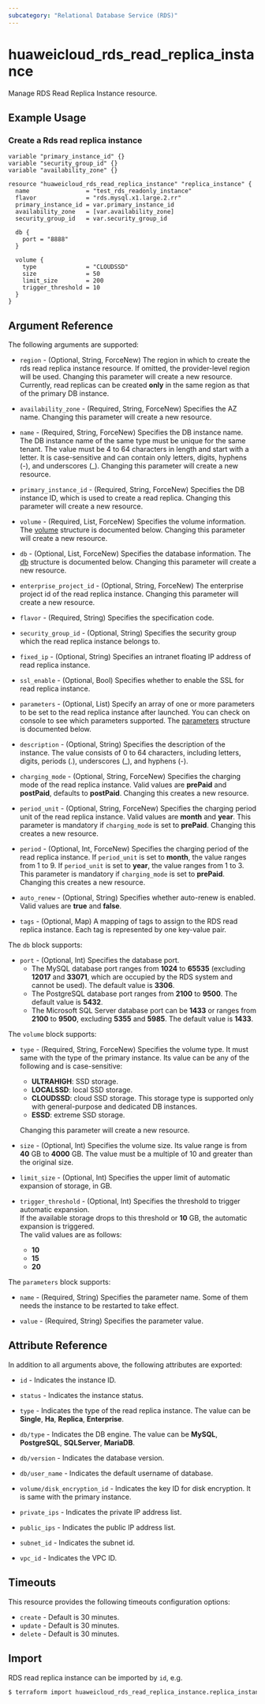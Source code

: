 ```yaml
---
subcategory: "Relational Database Service (RDS)"
---
```


# huaweicloud_rds_read_replica_instance

Manage RDS Read Replica Instance resource.

## Example Usage

### Create a Rds read replica instance

```hcl
variable "primary_instance_id" {}
variable "security_group_id" {}
variable "availability_zone" {}

resource "huaweicloud_rds_read_replica_instance" "replica_instance" {
  name                = "test_rds_readonly_instance"
  flavor              = "rds.mysql.x1.large.2.rr"
  primary_instance_id = var.primary_instance_id
  availability_zone   = [var.availability_zone]
  security_group_id   = var.security_group_id

  db {
    port = "8888"
  }
  
  volume {
    type              = "CLOUDSSD"
    size              = 50
    limit_size        = 200
    trigger_threshold = 10
  }
}
```

## Argument Reference

The following arguments are supported:

* `region` - (Optional, String, ForceNew) The region in which to create the rds read replica instance resource. If
  omitted, the provider-level region will be used.
  Changing this parameter will create a new resource.
  Currently, read replicas can be created **only** in the same region as that of the primary DB instance.

* `availability_zone` - (Required, String, ForceNew) Specifies the AZ name. Changing this parameter will create a new
  resource.

* `name` - (Required, String, ForceNew) Specifies the DB instance name. The DB instance name of the same type must be
  unique for the same tenant. The value must be 4 to 64 characters in length and start with a letter. It is
  case-sensitive and can contain only letters, digits, hyphens (-), and underscores (_). Changing this parameter will
  create a new resource.

* `primary_instance_id` - (Required, String, ForceNew) Specifies the DB instance ID, which is used to create a read
  replica. Changing this parameter will create a new resource.

* `volume` - (Required, List, ForceNew) Specifies the volume information. The [volume](#Rds_volume) structure is
  documented below. Changing this parameter will create a new resource.

* `db` - (Optional, List, ForceNew) Specifies the database information. The [db](#Rds_db) structure is documented below.
  Changing this parameter will create a new resource.

* `enterprise_project_id` - (Optional, String, ForceNew) The enterprise project id of the read replica instance.
  Changing this parameter will create a new resource.

* `flavor` - (Required, String) Specifies the specification code.

* `security_group_id` - (Optional, String) Specifies the security group which the read replica instance belongs to.

* `fixed_ip` - (Optional, String) Specifies an intranet floating IP address of read replica instance.

* `ssl_enable` - (Optional, Bool) Specifies whether to enable the SSL for read replica instance.

* `parameters` - (Optional, List) Specify an array of one or more parameters to be set to the read replica instance
  after launched. You can check on console to see which parameters supported. The [parameters](#Rds_parameters)
  structure is documented below.

* `description` - (Optional, String) Specifies the description of the instance. The value consists of 0 to 64
  characters, including letters, digits, periods (.), underscores (_), and hyphens (-).

* `charging_mode` - (Optional, String, ForceNew) Specifies the charging mode of the read replica instance. Valid values
  are **prePaid** and **postPaid**, defaults to **postPaid**. Changing this creates a new resource.

* `period_unit` - (Optional, String, ForceNew) Specifies the charging period unit of the read replica instance. Valid
  values are **month** and **year**. This parameter is mandatory if `charging_mode` is set to **prePaid**. Changing this
  creates a new resource.

* `period` - (Optional, Int, ForceNew) Specifies the charging period of the read replica instance. If `period_unit` is
  set to **month**, the value ranges from 1 to 9. If `period_unit` is set to **year**, the value ranges from 1 to 3.
  This parameter is mandatory if `charging_mode` is set to **prePaid**. Changing this creates a new resource.

* `auto_renew` - (Optional, String) Specifies whether auto-renew is enabled. Valid values are **true** and **false**.

* `tags` - (Optional, Map) A mapping of tags to assign to the RDS read replica instance. Each tag is represented by one
  key-value pair.

<a name="Rds_db"></a>
The `db` block supports:

* `port` - (Optional, Int) Specifies the database port.
  + The MySQL database port ranges from **1024** to **65535** (excluding **12017** and **33071**, which are occupied by
    the RDS system and cannot be used). The default value is **3306**.
  + The PostgreSQL database port ranges from **2100** to **9500**. The default value is **5432**.
  + The Microsoft SQL Server database port can be **1433** or ranges from **2100** to **9500**, excluding **5355** and
    **5985**. The default value is **1433**.

<a name="Rds_volume"></a>
The `volume` block supports:

* `type` - (Required, String, ForceNew) Specifies the volume type. It must same with the type of the primary instance.
  Its value can be any of the following and is case-sensitive:
  + **ULTRAHIGH**: SSD storage.
  + **LOCALSSD**: local SSD storage.
  + **CLOUDSSD**: cloud SSD storage. This storage type is supported only with general-purpose and dedicated DB
    instances.
  + **ESSD**: extreme SSD storage.

  Changing this parameter will create a new resource.

* `size` - (Optional, Int) Specifies the volume size. Its value range is from **40** GB to **4000** GB. The value must
  be a multiple of 10 and greater than the original size.

* `limit_size` - (Optional, Int) Specifies the upper limit of automatic expansion of storage, in GB.

* `trigger_threshold` - (Optional, Int) Specifies the threshold to trigger automatic expansion.  
  If the available storage drops to this threshold or **10** GB, the automatic expansion is triggered.  
  The valid values are as follows:
  + **10**
  + **15**
  + **20**

<a name="Rds_parameters"></a>
The `parameters` block supports:

* `name` - (Required, String) Specifies the parameter name. Some of them needs the instance to be restarted
  to take effect.

* `value` - (Required, String) Specifies the parameter value.

## Attribute Reference

In addition to all arguments above, the following attributes are exported:

* `id` - Indicates the instance ID.

* `status` - Indicates the instance status.

* `type` -  Indicates the type of the read replica instance. The value can be **Single**, **Ha**, **Replica**,
  **Enterprise**.

* `db/type` -  Indicates the DB engine. The value can be **MySQL**, **PostgreSQL**, **SQLServer**, **MariaDB**.

* `db/version` -  Indicates the database version.

* `db/user_name` -  Indicates the default username of database.

* `volume/disk_encryption_id` - Indicates the key ID for disk encryption. It is same with the primary instance.

* `private_ips` - Indicates the private IP address list.

* `public_ips` - Indicates the public IP address list.

* `subnet_id` - Indicates the subnet id.

* `vpc_id` - Indicates the VPC ID.

## Timeouts

This resource provides the following timeouts configuration options:

* `create` - Default is 30 minutes.
* `update` - Default is 30 minutes.
* `delete` - Default is 30 minutes.

## Import

RDS read replica instance can be imported by `id`, e.g.

```bash
$ terraform import huaweicloud_rds_read_replica_instance.replica_instance <id>
```
